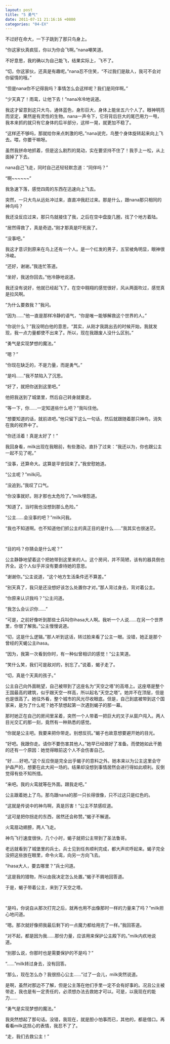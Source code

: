 ```yaml
---
layout: post
title: "5 勇气"
date: 2011-07-11 21:16:16 +0800
categories: "04-EX"
---
```

不过好在命大，一下子跳到了那只鸟身上。

“你这家伙真疯狂，你以为你会飞啊。”nana嘲笑道。

不好意思，我的确以为自己能飞，结果实际上，飞不了。

“切，你这家伙，还真是有趣呢。”nana忍不住笑，“不过我们是敌人，我可不会对你留情的哦。”

“但是nana你不记得我吗？事情怎么会这样呢？我们是同伴啊。”

“少天真了！雨鸾，让他下去！”nana冷冷地说道。

我这才留意到这只大鸟，通体蓝色，身形巨大，身体上能坐五六个人了。眼神明亮而坚定，果然是有灵性的生物。nana一声令下，它将背后巨大的尾巴用力一甩，我本来抓的就只有它身体的后半部分，这样一晃，就更加不稳了。

“这样还不够吗，那就给你来点刺激的吧。”nana说完，鸟整个身体旋转起来向上飞去。喂，你要干嘛呀。

虽然我拼命地抓着，但是这么剧烈的晃动，实在要坚持不住了！我手上一松，从上面掉了下去。

nana自己飞走，同时自己还轻轻默念道：“同伴吗？”

“啊~~~~~~”

我急速下落，感觉四周的东西在迅速向上飞去。

突然，一只大鸟从远处冲过来，直直冲我赶过来。那是什么，跟nana那只相同的神鸟吗？

我还没反应过来，那只鸟就接住了我，之后在空中盘旋几圈，找了个地方着陆。

“居然得救了，真是奇迹。”刚才那真是吓死我了。

“没事吧。”

我这才意识到原来在鸟上还有一个人。是一个红发的男子，五官棱角明显，眼神很冷峻。

“还好，谢谢。”我连忙答道。

“坐好，我送你回去。”他冷静地说道。

我还没有说好，他就已经起飞了。在空中翱翔的感觉很好，风从两面吹过，感觉真是拉风啊。

“为什么要救我？”我问。

“因为……”他一直是那样冷静的语气，“你是唯一能够解救这个世界的人。”

“你说什么？”我没明白他的意思，“其实，从刚才我跳出去的时候开始，我就发现，我一点力量都使不出来了。所以，现在我跟废人没什么区别。”

“勇气是实现梦想的魔法。”

“嗯？”

“你现在缺乏的，不是力量，而是勇气。”

“是吗……”我不禁陷入了沉思。

“好了，就把你送到这里吧。”

他把我送到了城堡里，然后自己转身就要走。

“等一下，你……一定知道些什么吧？”我叫住他。

“想要知道的话，就前进吧。”他只留下这么一句话，然后就跟随着那只神鸟，消失在我的视界中了。

“你还活着！真是太好了！”

我回身看，milk出现在我眼前，有些激动，直扑了过来：“我还以为，你也跟公主一起不见了呢。”

“没事，还算命大。这算是平安回来了。”我安慰她道。

“公主呢？”milk问。

“没追到。”我叹了口气。

“你没事就好。刚才那也太危险了。”milk埋怨道。

“知道了。当时我也没想到那么危险。”

“公主……会没事的吧？”milk问我。

“我也不知道啊。也不知道他们抓公主的真正目的是什么……”我其实也很迷茫。

&nbsp;

“目的吗？你猜会是什么呢？”

公主静静地望着这个把她带到这里来的人。这个房间，并不简陋，该有的器具倒也齐全。这个人似乎并没有要虐待她的意思。

“谢谢你。”公主说道，“这个地方生活条件还不算差。”

“别天真了，我只是还没想好该怎么处置你才对。”那人背过身去，背对着公主。

“你原来认识我吗？”公主问道。

“我怎么会认识你……”

“可是，之前好像听到那些士兵叫你ihasa大人啊。我听一个人说……在另一个世界里，你很了解我。”公主慢慢说道。

“切，这是什么逻辑。”那人听到这话，转过脸来看了公主一眼。没错，她正是那个曾经的天蝎公主ihasa。

“因为，我第一次看到你时，有一种似曾相识的感觉！”公主笑道。

“笑什么笑，我们可是敌对的，别忘了。”说着，蝎子走了。

“切，真是个天真的孩子。”

公主自己向外面眺望，自己被带到了这座名为“天空之塔”的高塔上。这座塔是整个王国最高的建筑，似乎跟天空一样高，所以起名“天空之塔”。她并不在顶层，但是也是很高了。她往外看，整个城市的风光尽收眼底。但是，自己到底被带到这个国家来，是为了什么呢？她不禁想起第一次遇到蝎子的那一幕。

那时她正在自己的房间里呆着，突然一个人带着一把巨大的叉子从窗户闯入。两人目光交汇的那一刻，竟然有一种熟悉的感觉。

“你就是公主吧。我要来把你带走。别想反抗。”蝎子也故意想要避开她的目光。

“好吧。我跟你走。请你不要伤害其他人。”她早已经做好了准备。而使她如此干脆的还有一个原因：她觉得眼前这个人不会伤害自己。

“好……好吧。”这个反应倒是完全出乎蝎子的意料之外。她本来以为公主这里会守护森严的，想要在此大闹一场的。结果却没想到事情居然会进行得如此顺利。反倒觉得有些不知所措。

“来吧。我的火鸾就等在外面。跟我走吧。”

公主跟着她上了鸟。那鸟跟nana的那一只长得很像，只不过这只是红色的。

“这就是传说中的神鸟啊，真是厉害！”公主不禁感叹道。

“这可是把你拐走的东西，居然还会称赞。”蝎子不解道。

火鸾扇动翅膀，两人飞走。

神鸟飞行速度很快，几个小时，蝎子就把公主带到了圣法鲁哥。

老远就看到了城堡里的兵士。兵士见到任务顺利完成，都大声欢呼起来。蝎子完全没把这些放在眼里，命令火鸾，向另一方向飞去。

“ihasa大人，要去哪里？”兵士问道。

“这是我的猎物，所以由我决定怎么处置。”蝎子不屑地回答道。

于是，蝎子带着公主，来到了天空之塔。

&nbsp;

“是吗，你说自从那次打完之后，就再也用不出像那时一样的力量来了吗？”milk担心地问道。

“嗯。那次就好像把我最后剩下的一点魔力都给用完了一样。”我回答道。

“对不起，都是因为我……那份力量，应该用来保护公主殿下的。”milk内疚地说道。

“别那么说，你那时也是需要保护的不是吗？”

“……”milk转过身去，没有回答。

“那么，现在怎么办？我很担心公主……”过了一会儿，milk突然说道。

是啊，虽然对那边不了解，但是公主落在他们手里一定不会有好事的。况且公主被带走，我也是有一定责任的，必须想办法去救她才可以。可是，以我现在的能力……

“勇气是实现梦想的魔法。”

我突然想起了那句话。没错，我现在，就是胆小怕事而已，其他的，都是借口。再看看milk这担心的表情，我忍不了了。

“走，我们去救公主！”